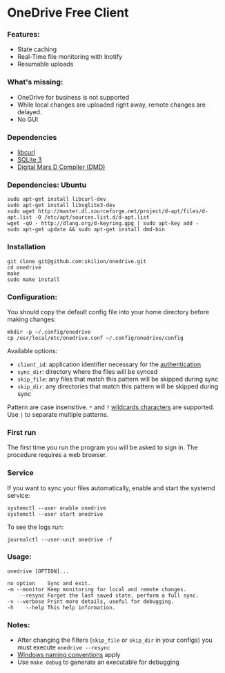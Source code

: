 OneDrive Free Client
====================

### Features:
* State caching
* Real-Time file monitoring with Inotify
* Resumable uploads

### What's missing:
* OneDrive for business is not supported
* While local changes are uploaded right away, remote changes are delayed.
* No GUI

### Dependencies
* [libcurl](http://curl.haxx.se/libcurl/)
* [SQLite 3](https://www.sqlite.org/)
* [Digital Mars D Compiler (DMD)](http://dlang.org/download.html)

### Dependencies: Ubuntu
```
sudo apt-get install libcurl-dev
sudo apt-get install libsqlite3-dev
sudo wget http://master.dl.sourceforge.net/project/d-apt/files/d-apt.list -O /etc/apt/sources.list.d/d-apt.list
wget -qO - http://dlang.org/d-keyring.gpg | sudo apt-key add -
sudo apt-get update && sudo apt-get install dmd-bin
```

### Installation
```
git clone git@github.com:skilion/onedrive.git
cd onedrive
make
sudo make install
```

### Configuration:
You should copy the default config file into your home directory before making changes:
```
mkdir -p ~/.config/onedrive
cp /usr/local/etc/onedrive.conf ~/.config/onedrive/config
```

Available options:
* `client_id`: application identifier necessary for the [authentication][2]
* `sync_dir`: directory where the files will be synced
* `skip_file`: any files that match this pattern will be skipped during sync
* `skip_dir`: any directories that match this pattern will be skipped during sync

Pattern are case insensitive.
`*` and `?` [wildcards characters][3] are supported.
Use `|` to separate multiple patterns.

[2]: https://dev.onedrive.com/auth/msa_oauth.htm
[3]: https://technet.microsoft.com/en-us/library/bb490639.aspx

### First run
The first time you run the program you will be asked to sign in. The procedure requires a web browser.

### Service
If you want to sync your files automatically, enable and start the systemd service:
```
systemctl --user enable onedrive
systemctl --user start onedrive
```

To see the logs run:
```
journalctl --user-unit onedrive -f
```

### Usage:
```
onedrive [OPTION]...

no option    Sync and exit.
-m --monitor Keep monitoring for local and remote changes.
	--resync Forget the last saved state, perform a full sync.
-v --verbose Print more details, useful for debugging.
-h    --help This help information.
```

### Notes:
* After changing the filters (`skip_file` or `skip_dir` in your configs) you must execute `onedrive --resync`
* [Windows naming conventions][4] apply
* Use `make debug` to generate an executable for debugging

[4]: https://msdn.microsoft.com/en-us/library/aa365247
